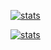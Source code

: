 [![stats](https://github-readme-stats.vercel.app/api?username=kiritokirigami5&count_private=true&show_icons=true&theme=tokyonight)](https://github.com/kiritokirigami5)

[![stats](https://github-readme-stats.vercel.app/api/top-langs/?username=kiritokirigami5&langs_count=8&count_private=true&show_icons=true&theme=tokyonight)](https://github.com/kiritokirigami5)
